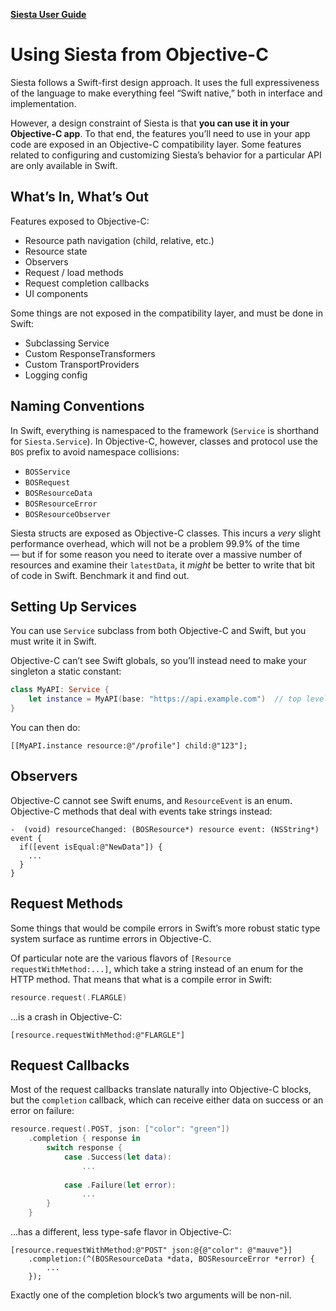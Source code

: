 **[Siesta User Guide](https://github.com/bustoutsolutions/siesta/blob/master/Docs/index.md)**

# Using Siesta from Objective-C

Siesta follows a Swift-first design approach. It uses the full expressiveness of the language to make everything feel “Swift native,” both in interface and implementation.

However, a design constraint of Siesta is that **you can use it in your Objective-C app**. To that end, the features you’ll need to use in your app code are exposed in an Objective-C compatibility layer. Some features related to configuring and customizing Siesta’s behavior for a particular API are only available in Swift.

## What’s In, What’s Out

Features exposed to Objective-C:

 * Resource path navigation (child, relative, etc.)
 * Resource state
 * Observers
 * Request / load methods
 * Request completion callbacks
 * UI components

Some things are not exposed in the compatibility layer, and must be done in Swift:

 * Subclassing Service
 * Custom ResponseTransformers
 * Custom TransportProviders
 * Logging config

## Naming Conventions

In Swift, everything is namespaced to the framework (`Service` is shorthand for `Siesta.Service`). In Objective-C, however, classes and protocol use the `BOS` prefix to avoid namespace collisions:

 * `BOSService`
 * `BOSRequest`
 * `BOSResourceData`
 * `BOSResourceError`
 * `BOSResourceObserver`

Siesta structs are exposed as Objective-C classes. This incurs a _very_ slight performance overhead, which will not be a problem 99.9% of the time — but if for some reason you need to iterate over a massive number of resources and examine their `latestData`, it _might_ be better to write that bit of code in Swift. Benchmark it and find out.

## Setting Up Services

You can use `Service` subclass from both Objective-C and Swift, but you must write it in Swift.

Objective-C can’t see Swift globals, so you’ll instead need to make your singleton a static constant:

```swift
class MyAPI: Service {
    let instance = MyAPI(base: "https://api.example.com")  // top level
}
```

You can then do:

```objc
[[MyAPI.instance resource:@"/profile"] child:@"123"];
```

## Observers

Objective-C cannot see Swift enums, and `ResourceEvent` is an enum. Objective-C methods that deal with events take strings instead:

```objc
-  (void) resourceChanged: (BOSResource*) resource event: (NSString*) event {
  if([event isEqual:@"NewData"]) {
    ...
  }
}
```

## Request Methods

Some things that would be compile errors in Swift’s more robust static type system surface as runtime errors in Objective-C.

Of particular note are the various flavors of `[Resource requestWithMethod:...]`, which take a string instead of an enum for the HTTP method. That means that what is a compile error in Swift:

```swift
resource.request(.FLARGLE)
```

…is a crash in Objective-C:

```objc
[resource.requestWithMethod:@"FLARGLE"]
```

## Request Callbacks

Most of the request callbacks translate naturally into Objective-C blocks, but the `completion` callback, which can receive either data on success or an error on failure:

```swift
resource.request(.POST, json: ["color": "green"])
    .completion { response in
        switch response {
            case .Success(let data):
                ...
            
            case .Failure(let error):
                ...
        }
    }
```

…has a different, less type-safe flavor in Objective-C:

```objc
[resource.requestWithMethod:@"POST" json:@{@"color": @"mauve"}]
    .completion:(^(BOSResourceData *data, BOSResourceError *error) {
        ...
    });
```

Exactly one of the completion block’s two arguments will be non-nil.
